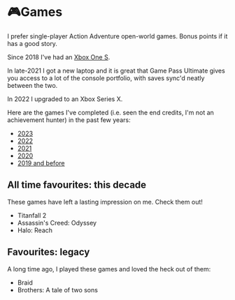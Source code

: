 # 🎮Games

I prefer single-player Action Adventure open-world games. Bonus points if it has
a good story.

Since 2018 I've had an [Xbox One S](xboxone.md).

In late-2021 I got a new laptop and it is great that Game Pass
Ultimate gives you access to a lot of the console portfolio, with
saves sync'd neatly between the two.

In 2022 I upgraded to an Xbox Series X.

Here are the games I've completed (i.e. seen the end credits, I'm not an
achievement hunter) in the past few years:

- [2023](2023.md)
- [2022](2022.md)
- [2021](2021.md)
- [2020](2020.md)
- [2019 and before](2019-and-before.md)

## All time favourites: this decade

These games have left a lasting impression on me. Check them out!

- Titanfall 2
- Assassin's Creed: Odyssey
- Halo: Reach

## Favourites: legacy

A long time ago, I played these games and loved the heck out of them:

- Braid
- Brothers: A tale of two sons
